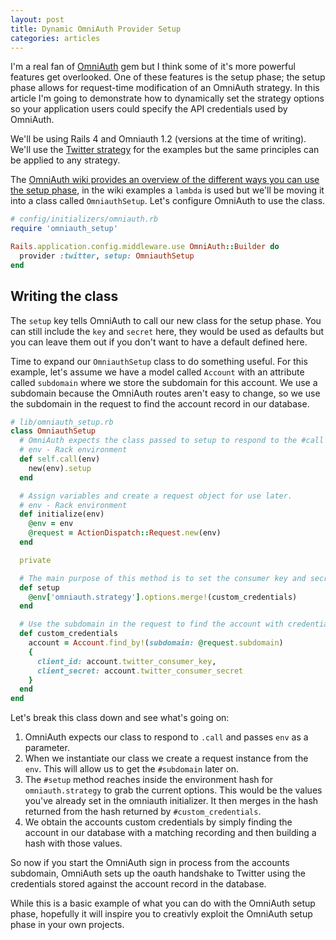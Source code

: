 ```yaml
---
layout: post
title: Dynamic OmniAuth Provider Setup
categories: articles
---
```

I'm a real fan of [OmniAuth](https://github.com/intridea/omniauth) gem but I think some of it's more powerful features get overlooked. One of these features is the setup phase; the setup phase allows for request-time modification of an OmniAuth strategy. In this article I'm going to demonstrate how to dynamically set the strategy options so your application users could specify the API credentials used by OmniAuth.

We'll be using Rails 4 and Omniauth 1.2 (versions at the time of writing). We'll use the [Twitter strategy](https://github.com/arunagw/omniauth-twitter) for the examples but the same principles can be applied to any strategy.

The [OmniAuth wiki provides an overview of the different ways you can use the setup phase](https://github.com/intridea/omniauth/wiki/Setup-Phase), in the wiki examples a `lambda` is used but we'll be moving it into a class called `OmniauthSetup`. Let's configure OmniAuth to use the class.

```ruby
# config/initializers/omniauth.rb
require 'omniauth_setup'

Rails.application.config.middleware.use OmniAuth::Builder do
  provider :twitter, setup: OmniauthSetup
end
```

## Writing the class

The `setup` key tells OmniAuth to call our new class for the setup phase. You can still include the `key` and `secret` here, they would be used as defaults but you can leave them out if you don't want to have a default defined here.

Time to expand our `OmniauthSetup` class to do something useful. For this example, let's assume we have a model called `Account` with an attribute called `subdomain` where we store the subdomain for this account. We use a subdomain because the OmniAuth routes aren't easy to change, so we use the subdomain in the request to find the account record in our database.

```ruby
# lib/omniauth_setup.rb
class OmniauthSetup
  # OmniAuth expects the class passed to setup to respond to the #call method.
  # env - Rack environment
  def self.call(env)
    new(env).setup
  end

  # Assign variables and create a request object for use later.
  # env - Rack environment
  def initialize(env)
    @env = env
    @request = ActionDispatch::Request.new(env)
  end

  private

  # The main purpose of this method is to set the consumer key and secret.
  def setup
    @env['omniauth.strategy'].options.merge!(custom_credentials)
  end

  # Use the subdomain in the request to find the account with credentials
  def custom_credentials
    account = Account.find_by!(subdomain: @request.subdomain)
    {
      client_id: account.twitter_consumer_key,
      client_secret: account.twitter_consumer_secret
    }
  end
end
```

Let's break this class down and see what's going on:

1. OmniAuth expects our class to respond to `.call` and passes `env` as a parameter.
1. When we instantiate our class we create a request instance from the `env`. This will allow us to get the `#subdomain` later on.
1. The `#setup` method reaches inside the environment hash for `omniauth.strategy` to grab the current options. This would be the values you've already set in the omniauth initializer. It then merges in the hash returned from the hash returned by `#custom_credentials`.
1. We obtain the accounts custom credentials by simply finding the account in our database with a matching recording and then building a hash with those values.

So now if you start the OmniAuth sign in process from the accounts subdomain, OmniAuth sets up the oauth handshake to Twitter using the credentials stored against the account record in the database.

While this is a basic example of what you can do with the OmniAuth setup phase, hopefully it will inspire you to creativly exploit the OmniAuth setup phase in your own projects.
